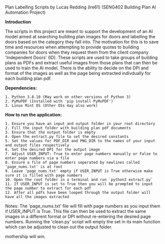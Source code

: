 Plan Labelling Scripts by Lucas Redding (lre61) (SENG402 Building Plan AI Automation Project)

**Introduction**

The scripts in this project are meant to support the development of an AI model aimed at searching building plan images for doors and labelling the doors based on the category they fall into. The motivation for this is to save time and resources when attempting to provide quotes to building companies for doors when they request them from the client company 'Independent Doors' (ID). These scripts are used to take groups of building plans as PDFs and extract useful images from those plans that can then be used to train the AI model. There is the ability to decide on the DPI and format of the images as well as the page being extracted indivdually for each building plan pdf.

**Dependencies:**

    1. Python 3.8.10 (May work on other versions of Python 3)
    2. PyMuPDF (Installed with 'pip install PyMuPDF')
    3. Linux Mint OS (Other OSs may also work)

**How to run the application:**

    1. Ensure you have an input and output folder in your root directory
    2. Fill the input folder with building plan pdf documents
    3. Ensure that the output folder is empty
    4. Open the extract.py file to set the desired constants
    5. Set the values for PDF_DIR and PNG_DIR to the names of your input and output files respectively
    6. Set the desired DPI for the output image
    7. Adjust USER_INPUT: True to enter page numbers manually or False to enter page numbers via a file
    8. Ensure a file of page numbers seperated by newlines called 'page_nums.txt' is at root
    9. Leave 'page_nums.txt' empty if USER_INPUT is True otherwise make sure it is filled with page numbers
    10. Open the root folder in a terminal and run `python3 extract.py`
    11. If USER_INPUT is set to True then you will be prompted to input the page number to extract for each pdf
    12. After all pdfs have been looped through the output folder will have all the images extracted
  
Notes:
The 'page_nums.txt' file will fill with page numbers as you input them if USER_INPUT is True. This file can then be used to extract the same images in a different format or DPI without re-entering the desired page numbers. Running the 'clean.py' script will empty the set in its main function which can be adjusted to clean out the output folder.

mothership will win.

